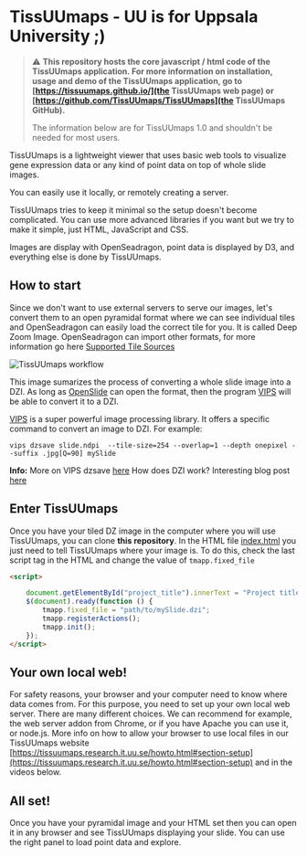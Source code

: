 TissUUmaps - UU is for Uppsala University ;) 
==========

> :warning: **This repository hosts the core javascript / html code of the TissUUmaps application. For more information on installation, usage and demo of the TissUUmaps application, go to [https://tissuumaps.github.io/](the TissUUmaps web page) or [https://github.com/TissUUmaps/TissUUmaps](the TissUUmaps GitHub).**
> 
> The information below are for TissUUmaps 1.0 and shouldn't be needed for most users.

TissUUmaps is a lightweight viewer that uses basic web tools to visualize gene expression data or any kind of point data on top of whole slide images.

You can easily use it locally, or remotely creating a server.

TissUUmaps tries to keep it minimal so the setup doesn't become complicated. You can use more advanced libraries if you want but we try to make it simple, just HTML, JavaScript and CSS.

Images are display with OpenSeadragon, point data is displayed by D3, and everything else is done by TissUUmaps.

## How to start

Since we don't want to use external servers to serve our images, let's convert them to an open pyramidal format where we can see individual tiles and OpenSeadragon can easily load the correct tile for you. It is called Deep Zoom Image. OpenSeadragon can import other formats, for more information go here [Supported Tile Sources](https://openseadragon.github.io/)

![TissUUmaps workflow](https://github.com/TissUUmaps/TissUUmapsCore/blob/master/misc/design/banner2.png)

This image sumarizes the process of converting a whole slide image into a DZI. As long as [OpenSlide](https://openslide.org/) can open the format, then the program [VIPS](https://libvips.github.io/libvips/) will be able to convert it to a DZI.

[VIPS](https://libvips.github.io/libvips/) is a super powerful image processing library. It offers a specific command to convert an image to DZI. For example:

`vips dzsave slide.ndpi  --tile-size=254 --overlap=1 --depth onepixel --suffix .jpg[Q=90] mySlide`

**Info:**
More on VIPS dzsave [here](https://libvips.github.io/libvips/API/current/Making-image-pyramids.md.html)
How does DZI work? Interesting blog post [here](https://www.gasi.ch/blog/inside-deep-zoom-1)

## Enter TissUUmaps

Once you have your tiled DZ image in the computer where you will use TissUUmaps, you can clone **this repository**.
In the HTML file [index.html](https://github.com/TissUUmaps/TissUUmapsCore/blob/master/index.html) you just need to tell TissUUmaps where your image is. To do this, check the last script tag in the HTML and change the value of `tmapp.fixed_file`

```HTML
<script>

    document.getElementById("project_title").innerText = "Project title";
    $(document).ready(function () {
        tmapp.fixed_file = "path/to/mySlide.dzi";
        tmapp.registerActions();
        tmapp.init();
    });
</script>
```

## Your own local web!

For safety reasons, your browser and your computer need to know where data comes from. For this purpose, you need to set up your own local web server. There are many different choices. We can recommend for example, the web server addon from Chrome, or if you have Apache you can use it, or node.js. More info on how to allow your browser to use local files in our TissUUmaps website [https://tissuumaps.research.it.uu.se/howto.html#section-setup](https://tissuumaps.research.it.uu.se/howto.html#section-setup) and in the videos below.

## All set!

Once you have your pyramidal image and your HTML set then you can open it in any browser and see TissUUmaps displaying your slide. You can use the right panel to load point data and explore.

